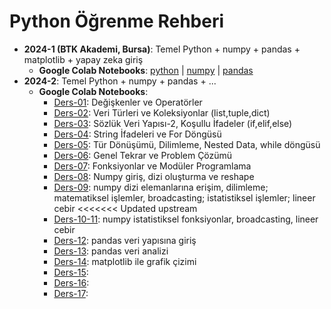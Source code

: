 # Python Öğrenme Rehberi 
* **2024-1 (BTK Akademi, Bursa)**: Temel Python + numpy + pandas + matplotlib + yapay zeka giriş
  * **Google Colab Notebooks**: [python](https://colab.research.google.com/drive/10HaIDEXXuCkB5rc3-a25IqS7ZiqfApd_?usp=sharing) | [numpy](https://colab.research.google.com/drive/1qh3UGb3Mhd4JPClIzoEsllU6QIpexMkE?usp=sharing) | [pandas](https://colab.research.google.com/drive/1b3nfbn2ceCUy_SJGj7-M7AXabSSeg9FS?usp=sharing)
* **2024-2**: Temel Python + numpy + pandas + ...
  * **Google Colab Notebooks**: 
    * [Ders-01](https://colab.research.google.com/drive/1ejPuC59knYz2XTG5Oz0YyGoCQcJb21wF?usp=sharing): Değişkenler ve Operatörler
    * [Ders-02](https://colab.research.google.com/drive/1jPWnHliiTnnAs5rkKiJcOBmn_RGYesdp?usp=sharing): Veri Türleri ve Koleksiyonlar (list,tuple,dict) 
    * [Ders-03](https://colab.research.google.com/drive/1Spu2jIsYuNlWl51SrXLXEHFcckBg2yT_?usp=sharing): Sözlük Veri Yapısı-2, Koşullu İfadeler (if,elif,else)
    * [Ders-04](https://colab.research.google.com/drive/1AOh-l3SWgQa4GVN7GYkYmkQYeMi3wqqD?usp=sharing): String İfadeleri ve For Döngüsü 
    * [Ders-05](https://colab.research.google.com/drive/1ofbULa10BzgBYZXiqHhJp4WocpDx2bD2?usp=sharing): Tür Dönüşümü, Dilimleme, Nested Data, while döngüsü
    * [Ders-06](https://colab.research.google.com/drive/18rNIAri7rNuncUGEl5kiztbFBQYVB_12?usp=sharing): Genel Tekrar ve Problem Çözümü
    * [Ders-07](https://colab.research.google.com/drive/1i646qkuKCE7WIf7VE76_NKKCZAlFWNjy?usp=sharing): Fonksiyonlar ve Modüler Programlama 
    * [Ders-08](https://colab.research.google.com/drive/1URoKgT0jWHg56aX88fq1iW6lqLqwBQ4y#scrollTo=51CPDG7AiXWl): Numpy giriş, dizi oluşturma ve reshape
    * [Ders-09](https://colab.research.google.com/drive/1XU9HTwyns9Apw9cCfFi6SXKcIz1IpYUu?usp=sharing): numpy dizi elemanlarına erişim, dilimleme; matematiksel işlemler, broadcasting; istatistiksel işlemler; lineer cebir
<<<<<<< Updated upstream
    * [Ders-10-11](https://colab.research.google.com/drive/1Jy9fxkbqv0V7ptZM0vj_6w51te2AOcEC): numpy istatistiksel fonksiyonlar, broadcasting, lineer cebir
    * [Ders-12](https://colab.research.google.com/drive/1eFYNxlYetNZxovw87PddxK14xm4m7OK6?usp=sharing): pandas veri yapısına giriş
    * [Ders-13](https://colab.research.google.com/drive/1FDUEf9KvCigbdaXqhKxiWtOSiSCRiqcW?usp=sharing): pandas veri analizi
    * [Ders-14](https://colab.research.google.com/drive/1x1z2FIJSn9fwzafmrurY21cGtCpftl5V?usp=sharing): matplotlib ile grafik çizimi
    * [Ders-15]():
    * [Ders-16]():
    * [Ders-17]():
